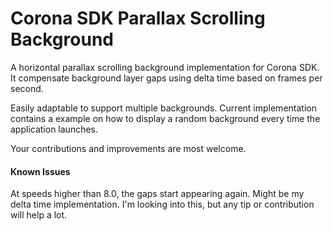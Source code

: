 # Corona SDK Parallax Scrolling Background
A horizontal parallax scrolling background implementation for Corona SDK. It compensate background layer gaps using delta time based on frames per second.

Easily adaptable to support multiple backgrounds. Current implementation contains a example on how to display a random background every time the application launches.

Your contributions and improvements are most welcome.

#### Known Issues
At speeds higher than 8.0, the gaps start appearing again. Might be my delta time implementation. I'm looking into this, but any tip or contribution will help a lot.

